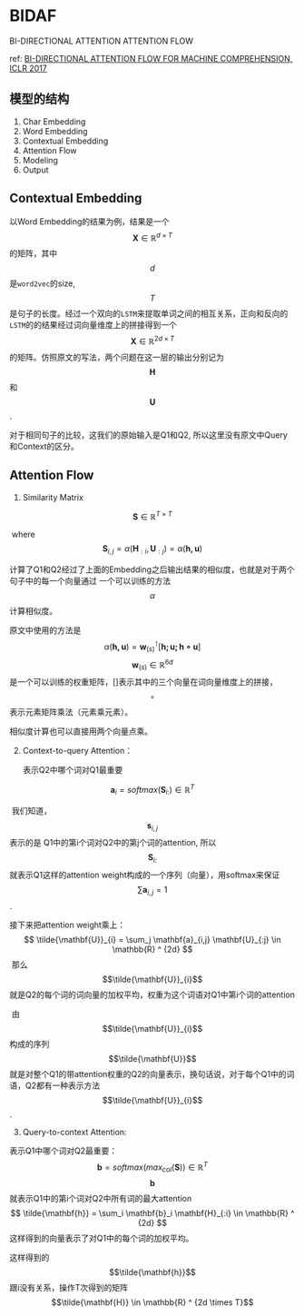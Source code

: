 # BIDAF

BI-DIRECTIONAL ATTENTION ATTENTION FLOW

ref:  [BI-DIRECTIONAL ATTENTION FLOW FOR MACHINE COMPREHENSION, ICLR 2017](https://arxiv.org/pdf/1611.01603.pdf)

## 模型的结构

1. Char Embedding
2. Word Embedding
3. Contextual Embedding 
4. Attention Flow
5. Modeling
6. Output



## Contextual Embedding

以Word Embedding的结果为例，结果是一个$$ \mathbf{X} \in \mathbb{R} ^{d \times T} $$ 的矩阵，其中$$d$$ 是`word2vec`的size, $$T$$ 是句子的长度。经过一个双向的`LSTM`来提取单词之间的相互关系，正向和反向的`LSTM`的的结果经过词向量维度上的拼接得到一个 $$ \mathbf{X} \in \mathbb{R} ^{2d \times T}  $$的矩阵。仿照原文的写法，两个问题在这一层的输出分别记为 $$\mathbf{H}$$ 和 $$\mathbf{U} $$ .

对于相同句子的比较，这我们的原始输入是Q1和Q2, 所以这里没有原文中Query和Context的区分。

## Attention Flow

1. Similarity Matrix

$$
\mathbf{S} \in \mathbb{R} ^{T \times T}
$$

​	where
$$
\mathbf{S}_{i, j} = \alpha (\mathbf{H}_{:i}, \mathbf{U}_{:j}) = \alpha(\mathbf{h, u})
$$


​	计算了Q1和Q2经过了上面的Embedding之后输出结果的相似度，也就是对于两个句子中的每一个向量通过	一个可以训练的方法$$\alpha$$计算相似度。

原文中使用的方法是
$$
\alpha (\mathbf{h, u}) = \mathbf{w}_{(s)} ^ \intercal [\mathbf{h;u;h \circ u}]
$$
$$\mathbf{w}_{(s)} \in \mathbb{R} ^ {6d}$$ 是一个可以训练的权重矩阵，[]表示其中的三个向量在词向量维度上的拼接，$$ \circ $$ 表示元素矩阵乘法（元素乘元素）。

相似度计算也可以直接用两个向量点乘。

2. Context-to-query Attention：

   表示Q2中哪个词对Q1最重要

$$
\mathbf{a}_{i} = softmax(\mathbf{S}_{i:}) \in \mathbb{R} ^ T
$$

​	我们知道，$$\mathbf{s}_{i,j}$$ 表示的是 Q1中的第i个词对Q2中的第j个词的attention, 所以$$\mathbf{S}_{i:}$$ 就表示Q1这样的attention weight构成的一个序列（向量），用softmax来保证$$ \sum \mathbf{a}_{i,j} = 1$$. 

接下来把attention weight乘上：
$$
\tilde{\mathbf{U}}_{i} = \sum_j \mathbf{a}_{i,j} \mathbf{U}_{:j} \in \mathbb{R} ^ {2d}
$$
​	那么$$\tilde{\mathbf{U}}_{i}$$ 就是Q2的每个词的词向量的加权平均，权重为这个词语对Q1中第i个词的attention

​	由$$\tilde{\mathbf{U}}_{i}$$ 构成的序列$$\tilde{\mathbf{U}}$$ 就是对整个Q1的带attention权重的Q2的向量表示，换句话说，对于每个Q1中的词语，Q2都有一种表示方法$$\tilde{\mathbf{U}}_{i}$$ .

3. Query-to-context Attention:

表示Q1中哪个词对Q2最重要：
$$
\mathbf{b} = softmax(max_{col}(\mathbf{S})) \in \mathbb{R} ^ T
$$
$$\mathbf{b}$$ 就表示Q1中的第i个词对Q2中所有词的最大attention
$$
\tilde{\mathbf{h}} = \sum_i \mathbf{b}_i \mathbf{H}_{:i} \in \mathbb{R} ^ {2d}
$$
这样得到的向量表示了对Q1中的每个词的加权平均。

这样得到的$$\tilde{\mathbf{h}}$$ 跟i没有关系，操作T次得到的矩阵$$\tilde{\mathbf{H}} \in \mathbb{R} ^ {2d \times T}​$$ 